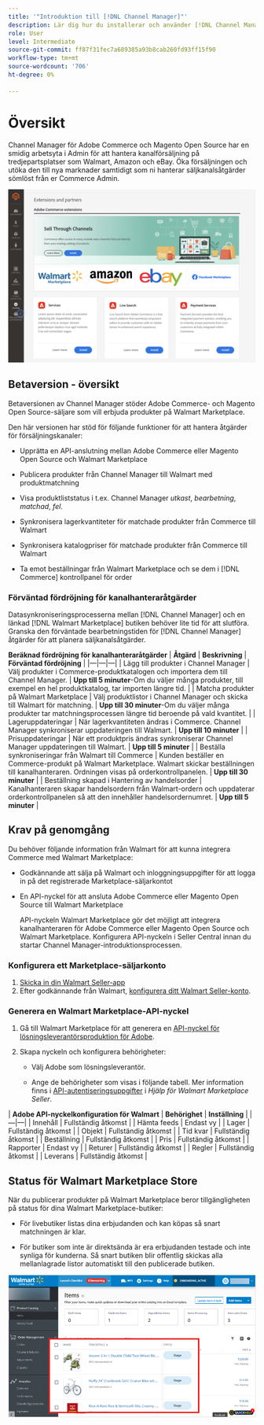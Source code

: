 ```yaml
---
title: '"Introduktion till [!DNL Channel Manager]"'
description: Lär dig hur du installerar och använder [!DNL Channel Manager] att integrera Adobe Commerce och Magento Open Source butiker med marknadsplatser från tredje part och skapa en försäljningskanal för att hantera marknadsplatslistor, priser, lager och försäljning smidigt från er Commerce Admin.
role: User
level: Intermediate
source-git-commit: ff87f31fec7a689385a93b8cab260fd93ff15f90
workflow-type: tm+mt
source-wordcount: '706'
ht-degree: 0%

---
```



# Översikt

Channel Manager för Adobe Commerce och Magento Open Source har en smidig arbetsyta i Admin för att hantera kanalförsäljning på tredjepartsplatser som Walmart, Amazon och eBay. Öka försäljningen och utöka den till nya marknader samtidigt som ni hanterar säljkanalsåtgärder sömlöst från er Commerce Admin.

![[!DNL Channel Manager] tilläggsadministratörsvy](assets/channel-manager-admin-entry-page.png)

## Betaversion - översikt

Betaversionen av Channel Manager stöder Adobe Commerce- och Magento Open Source-säljare som vill erbjuda produkter på Walmart Marketplace.

Den här versionen har stöd för följande funktioner för att hantera åtgärder för försäljningskanaler:

* Upprätta en API-anslutning mellan Adobe Commerce eller Magento Open Source och Walmart Marketplace

* Publicera produkter från Channel Manager till Walmart med produktmatchning

* Visa produktliststatus i t.ex. Channel Manager *utkast*, *bearbetning*, *matchad*, *fel*.

* Synkronisera lagerkvantiteter för matchade produkter från Commerce till Walmart

* Synkronisera katalogpriser för matchade produkter från Commerce till Walmart

* Ta emot beställningar från Walmart Marketplace och se dem i [!DNL Commerce] kontrollpanel för order

### Förväntad fördröjning för kanalhanteraråtgärder

Datasynkroniseringsprocesserna mellan [!DNL Channel Manager] och en länkad [!DNL Walmart Marketplace] butiken behöver lite tid för att slutföra. Granska den förväntade bearbetningstiden för [!DNL Channel Manager] åtgärder för att planera säljkanalsåtgärder.

**Beräknad fördröjning för kanalhanteraråtgärder**
| **Åtgärd**                              | **Beskrivning**                                                                                                                               | **Förväntad fördröjning**                                                                                                        | |—|—|—| | Lägg till produkter i Channel Manager | Välj produkter i Commerce-produktkatalogen och importera dem till Channel Manager.                                                       | **Upp till 5 minuter**-Om du väljer många produkter, till exempel en hel produktkatalog, tar importen längre tid. | | Matcha produkter på Walmart Marketplace | Välj produktlistor i Channel Manager och skicka till Walmart för matchning.                                                                  | **Upp till 30 minuter**-Om du väljer många produkter tar matchningsprocessen längre tid beroende på vald kvantitet.   | | Lageruppdateringar | När lagerkvantiteten ändras i Commerce. Channel Manager synkroniserar uppdateringen till Walmart.                                                         | **Upp till 10 minuter**                                                                                                      | | Prisuppdateringar | När ett produktpris ändras synkroniserar Channel Manager uppdateringen till Walmart.                                                                    | **Upp till 5 minuter**                                                                                                       | | Beställa synkroniseringar från Walmart till Commerce | Kunden beställer en Commerce-produkt på Walmart Marketplace. Walmart skickar beställningen till kanalhanteraren. Ordningen visas på orderkontrollpanelen. | **Upp till 30 minuter**                                                                                                      | | Beställning skapad i Hantering av handelsorder | Kanalhanteraren skapar handelsordern från Walmart-ordern och uppdaterar orderkontrollpanelen så att den innehåller handelsordernumret.       | **Upp till 5 minuter**                                                                                                       |

## Krav på genomgång

Du behöver följande information från Walmart för att kunna integrera Commerce med Walmart Marketplace:

* Godkännande att sälja på Walmart och inloggningsuppgifter för att logga in på det registrerade Marketplace-säljarkontot

* En API-nyckel för att ansluta Adobe Commerce eller Magento Open Source till Walmart Marketplace

   API-nyckeln Walmart Marketplace gör det möjligt att integrera kanalhanteraren för Adobe Commerce eller Magento Open Source och Walmart Marketplace. Konfigurera API-nyckeln i Seller Central innan du startar Channel Manager-introduktionsprocessen.

### Konfigurera ett Marketplace-säljarkonto

1. [Skicka in din Walmart Seller-app](https://marketplace-apply.walmart.com/apply?id=0014M00001zivMpQAI)
2. Efter godkännande från Walmart, [konfigurera ditt Walmart Seller-konto](https://sellerhelp.walmart.com/seller/s/guide?article=000008219).

### Generera en Walmart Marketplace-API-nyckel

1. Gå till Walmart Marketplace för att generera en [API-nyckel för lösningsleverantörsproduktion för Adobe](https://developer.walmart.com/#preloginModal?redirectUri=https%3A%2F%2Fdeveloper.walmart.com%2Faccount%2FgenerateKey).

1. Skapa nyckeln och konfigurera behörigheter:

   * Välj Adobe som lösningsleverantör.

   * Ange de behörigheter som visas i följande tabell. Mer information finns i [API-autentiseringsuppgifter](https://sellerhelp.walmart.com/seller/s/guide?article=000006422) i _Hjälp för Walmart Marketplace Seller_.

|    **Adobe API-nyckelkonfiguration för Walmart**
| **Behörighet** | **Inställning** | |—|—| | Innehåll | Fullständig åtkomst | | Hämta feeds | Endast vy | | Lager | Fullständig åtkomst | | Objekt | Fullständig åtkomst | | Tid kvar | Fullständig åtkomst | | Beställning | Fullständig åtkomst | | Pris | Fullständig åtkomst | | Rapporter | Endast vy | | Returer | Fullständig åtkomst | | Regler | Fullständig åtkomst | | Leverans | Fullständig åtkomst |

## Status för Walmart Marketplace Store

När du publicerar produkter på Walmart Marketplace beror tillgängligheten på status för dina Walmart Marketplace-butiker:

* För livebutiker listas dina erbjudanden och kan köpas så snart matchningen är klar.

* För butiker som inte är direktsända är era erbjudanden testade och inte synliga för kunderna. Så snart butiken blir offentlig skickas alla mellanlagrade listor automatiskt till den publicerade butiken.


![[!DNL Walmart Seller Central] mellanlagrade produkter](assets/walmart-seller-central-staged.png)
